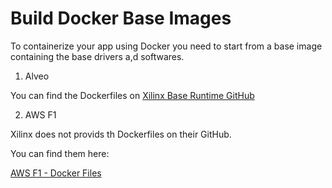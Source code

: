 # Build Docker Base Images

To containerize your app using Docker you need to start from a base image containing the base drivers a,d softwares.


1. Alveo

You can find the Dockerfiles on [Xilinx Base Runtime GitHub](https://github.com/Xilinx/Xilinx_Base_Runtime/tree/master/Dockerfiles)


2. AWS F1

Xilinx does not provids th Dockerfiles on their GitHub.

You can find them here:

[AWS F1 - Docker Files](docker_base_images/aws_f1)
